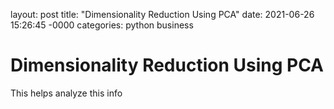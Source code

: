 layout: post
title: "Dimensionality Reduction Using PCA"
date: 2021-06-26 15:26:45 -0000
categories: python business
# Dimensionality Reduction Using PCA
This helps analyze this info

